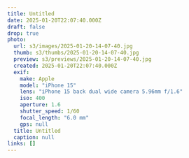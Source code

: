 ```yaml
---
title: Untitled
date: 2025-01-20T22:07:40.000Z
draft: false
drop: true
photo:
  url: s3/images/2025-01-20-14-07-40.jpg
  thumb: s3/thumbs/2025-01-20-14-07-40.jpg
  preview: s3/previews/2025-01-20-14-07-40.jpg
  created: 2025-01-20T22:07:40.000Z
  exif:
    make: Apple
    model: "iPhone 15"
    lens: "iPhone 15 back dual wide camera 5.96mm f/1.6"
    iso: 400
    aperture: 1.6
    shutter_speed: 1/60
    focal_length: "6.0 mm"
    gps: null
  title: Untitled
  caption: null
links: []
---
```

